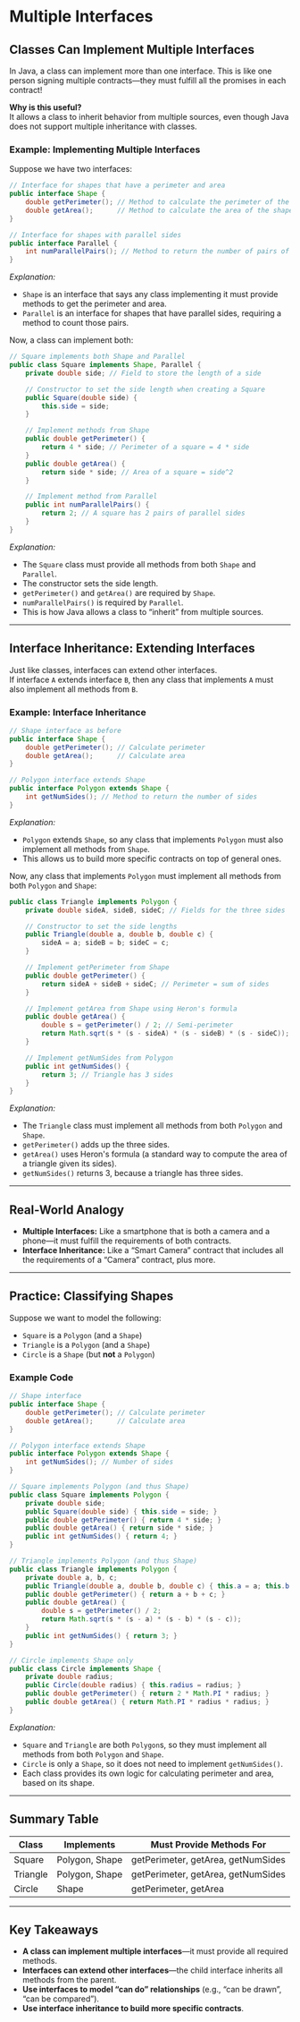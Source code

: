 # Multiple Interfaces

## Classes Can Implement Multiple Interfaces

In Java, a class can implement more than one interface. This is like one person signing multiple contracts—they must fulfill all the promises in each contract!

**Why is this useful?**  
It allows a class to inherit behavior from multiple sources, even though Java does not support multiple inheritance with classes.

### Example: Implementing Multiple Interfaces

Suppose we have two interfaces:

```java
// Interface for shapes that have a perimeter and area
public interface Shape {
    double getPerimeter(); // Method to calculate the perimeter of the shape
    double getArea();      // Method to calculate the area of the shape
}

// Interface for shapes with parallel sides
public interface Parallel {
    int numParallelPairs(); // Method to return the number of pairs of parallel sides
}
```
*Explanation:*  
- `Shape` is an interface that says any class implementing it must provide methods to get the perimeter and area.
- `Parallel` is an interface for shapes that have parallel sides, requiring a method to count those pairs.

Now, a class can implement both:

```java
// Square implements both Shape and Parallel
public class Square implements Shape, Parallel {
    private double side; // Field to store the length of a side

    // Constructor to set the side length when creating a Square
    public Square(double side) {
        this.side = side;
    }

    // Implement methods from Shape
    public double getPerimeter() {
        return 4 * side; // Perimeter of a square = 4 * side
    }
    public double getArea() {
        return side * side; // Area of a square = side^2
    }

    // Implement method from Parallel
    public int numParallelPairs() {
        return 2; // A square has 2 pairs of parallel sides
    }
}
```
*Explanation:*  
- The `Square` class must provide all methods from both `Shape` and `Parallel`.
- The constructor sets the side length.
- `getPerimeter()` and `getArea()` are required by `Shape`.
- `numParallelPairs()` is required by `Parallel`.
- This is how Java allows a class to “inherit” from multiple sources.

---

## Interface Inheritance: Extending Interfaces

Just like classes, interfaces can extend other interfaces.  
If interface `A` extends interface `B`, then any class that implements `A` must also implement all methods from `B`.

### Example: Interface Inheritance

```java
// Shape interface as before
public interface Shape {
    double getPerimeter(); // Calculate perimeter
    double getArea();      // Calculate area
}

// Polygon interface extends Shape
public interface Polygon extends Shape {
    int getNumSides(); // Method to return the number of sides
}
```
*Explanation:*  
- `Polygon` extends `Shape`, so any class that implements `Polygon` must also implement all methods from `Shape`.
- This allows us to build more specific contracts on top of general ones.

Now, any class that implements `Polygon` must implement all methods from both `Polygon` and `Shape`:

```java
public class Triangle implements Polygon {
    private double sideA, sideB, sideC; // Fields for the three sides

    // Constructor to set the side lengths
    public Triangle(double a, double b, double c) {
        sideA = a; sideB = b; sideC = c;
    }

    // Implement getPerimeter from Shape
    public double getPerimeter() {
        return sideA + sideB + sideC; // Perimeter = sum of sides
    }

    // Implement getArea from Shape using Heron's formula
    public double getArea() {
        double s = getPerimeter() / 2; // Semi-perimeter
        return Math.sqrt(s * (s - sideA) * (s - sideB) * (s - sideC));
    }

    // Implement getNumSides from Polygon
    public int getNumSides() {
        return 3; // Triangle has 3 sides
    }
}
```
*Explanation:*  
- The `Triangle` class must implement all methods from both `Polygon` and `Shape`.
- `getPerimeter()` adds up the three sides.
- `getArea()` uses Heron's formula (a standard way to compute the area of a triangle given its sides).
- `getNumSides()` returns 3, because a triangle has three sides.

---

## Real-World Analogy

- **Multiple Interfaces:** Like a smartphone that is both a camera and a phone—it must fulfill the requirements of both contracts.
- **Interface Inheritance:** Like a “Smart Camera” contract that includes all the requirements of a “Camera” contract, plus more.

---

## Practice: Classifying Shapes

Suppose we want to model the following:

- `Square` is a `Polygon` (and a `Shape`)
- `Triangle` is a `Polygon` (and a `Shape`)
- `Circle` is a `Shape` (but **not** a `Polygon`)

### Example Code

```java
// Shape interface
public interface Shape {
    double getPerimeter(); // Calculate perimeter
    double getArea();      // Calculate area
}

// Polygon interface extends Shape
public interface Polygon extends Shape {
    int getNumSides(); // Number of sides
}

// Square implements Polygon (and thus Shape)
public class Square implements Polygon {
    private double side;
    public Square(double side) { this.side = side; }
    public double getPerimeter() { return 4 * side; }
    public double getArea() { return side * side; }
    public int getNumSides() { return 4; }
}

// Triangle implements Polygon (and thus Shape)
public class Triangle implements Polygon {
    private double a, b, c;
    public Triangle(double a, double b, double c) { this.a = a; this.b = b; this.c = c; }
    public double getPerimeter() { return a + b + c; }
    public double getArea() {
        double s = getPerimeter() / 2;
        return Math.sqrt(s * (s - a) * (s - b) * (s - c));
    }
    public int getNumSides() { return 3; }
}

// Circle implements Shape only
public class Circle implements Shape {
    private double radius;
    public Circle(double radius) { this.radius = radius; }
    public double getPerimeter() { return 2 * Math.PI * radius; }
    public double getArea() { return Math.PI * radius * radius; }
}
```
*Explanation:*  
- `Square` and `Triangle` are both `Polygon`s, so they must implement all methods from both `Polygon` and `Shape`.
- `Circle` is only a `Shape`, so it does not need to implement `getNumSides()`.
- Each class provides its own logic for calculating perimeter and area, based on its shape.

---

## Summary Table

| Class    | Implements      | Must Provide Methods For         |
|----------|----------------|----------------------------------|
| Square   | Polygon, Shape | getPerimeter, getArea, getNumSides |
| Triangle | Polygon, Shape | getPerimeter, getArea, getNumSides |
| Circle   | Shape          | getPerimeter, getArea              |

---

## Key Takeaways

- **A class can implement multiple interfaces**—it must provide all required methods.
- **Interfaces can extend other interfaces**—the child interface inherits all methods from the parent.
- **Use interfaces to model “can do” relationships** (e.g., “can be drawn”, “can be compared”).
- **Use interface inheritance to build more specific contracts**.

